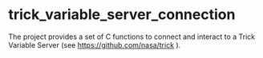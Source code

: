 # trick_variable_server_connection
 The project provides a set of C functions to connect and interact to a Trick Variable Server (see https://github.com/nasa/trick ).
